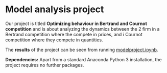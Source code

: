 # Model analysis project

Our project is titled **Optimizing behaviour in Bertrand and Cournot competition** and is about analyzing the dynamics between the 2 firm in a Bertrand competition where the compete in prices, and i Cournot competition where they compete in quantities.

The **results** of the project can be seen from running [modelproject.ipynb](modelproject.ipynb).

**Dependencies:** Apart from a standard Anaconda Python 3 installation, the project requires no further packages.